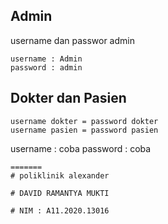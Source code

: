 ## Admin

username dan passwor admin
```
username : Admin
password : admin
```

## Dokter dan Pasien
```
username dokter = password dokter
username pasien = password pasien
```
username : coba
password : coba
```
=======
# poliklinik alexander

# DAVID RAMANTYA MUKTI 

# NIM : A11.2020.13016
